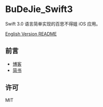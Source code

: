 # BuDeJie_Swift3

Swift 3.0 语言简单实现的百思不得姐 iOS 应用。

[English Version README](README.md)

## 前言

- [博客](https://maimieng.com)
- [简书](http://www.jianshu.com/users/b88081164fe8/latest_articles)

## 许可

MIT